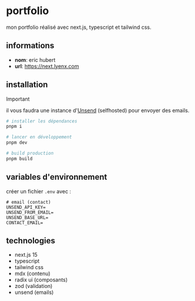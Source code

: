 # portfolio

mon portfolio réalisé avec next.js, typescript et tailwind css.

## informations

- **nom**: eric hubert
- **url**: https://next.lyenx.com

## installation

> [!IMPORTANT]  
> il vous faudra une instance d'[Unsend](https://unsend.dev) (selfhosted) pour envoyer des emails.

```bash
# installer les dépendances
pnpm i

# lancer en développement
pnpm dev

# build production
pnpm build
```

## variables d'environnement

créer un fichier `.env` avec :

```env
# email (contact)
UNSEND_API_KEY=
UNSEND_FROM_EMAIL=
UNSEND_BASE_URL=
CONTACT_EMAIL=
```

## technologies

- next.js 15
- typescript
- tailwind css
- mdx (contenu)
- radix ui (composants)
- zod (validation)
- unsend (emails)
